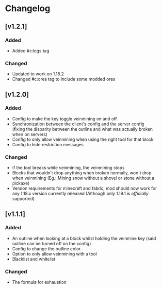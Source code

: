 # Changelog
<!-- All notable changes to this project (post version 5.3.0) will be documented in this file.

The format is based on [Keep a Changelog](https://keepachangelog.com/en/1.0.0/),
and this project adheres to [Semantic Versioning](https://semver.org/spec/v2.0.0.html). -->

<!-- 
## [Unreleased]

## [0.0.0] - year-month-day
### Added

### Changed

### Removed
 -->

## [v1.2.1]
### Added
- Added #c:logs tag
### Changed
- Updated to work on 1.18.2
- Changed #c:ores tag to include some modded ores

## [v1.2.0]
### Added
- Config to make the key toggle veinmining on and off
- Synchronization between the client's config and the server config (fixing the disparity between the outline and what was actually broken when on servers)
- Config to only allow veinmining when using the right tool for that block
- Config to hide restriction messages
### Changed
- If the tool breaks while veinmining, the veinmining stops
- Blocks that wouldn't drop anything when broken normally, won't drop when veinmining (Eg.: Mining snow without a shovel or stone without a pickaxe)
- Version requirements for minecraft and fabric, mod should now work for any 1.18.x version currently released (Although only 1.18.1 is *officially* supported)

## [v1.1.1]
### Added
- An outline when looking at a block whilst holding the veinmine key (said outline can be turned off on the config)
- Config to change the outline color
- Option to only allow veinmining with a tool
- Blacklist and whitelist
### Changed
- The formula for exhaustion
